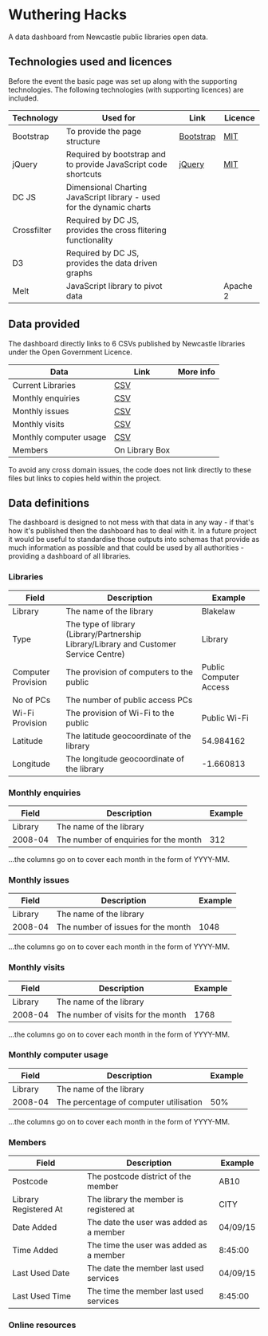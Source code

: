 # Wuthering Hacks

A data dashboard from Newcastle public libraries open data.

## Technologies used and licences

Before the event the basic page was set up along with the supporting technologies.  The following technologies (with supporting licences) are included.

| Technology | Used for | Link | Licence |
| ---------- | -------- | ---- | ------- |
| Bootstrap | To provide the page structure | [Bootstrap](http://getbootstrap.com/) | [MIT](https://github.com/twbs/bootstrap/blob/master/LICENSE) |
| jQuery | Required by bootstrap and to provide JavaScript code shortcuts | [jQuery](https://jquery.com/) | [MIT](https://jquery.org/license/) |
| DC JS | Dimensional Charting JavaScript library - used for the dynamic charts | |
| Crossfilter | Required by DC JS, provides the cross flitering functionality | |  |
| D3 | Required by DC JS, provides the data driven graphs | | |
| Melt | JavaScript library to pivot data |  | Apache 2 |

## Data provided

The dashboard directly links to 6 CSVs published by Newcastle libraries under the Open Government Licence.

| Data | Link | More info |
| ---- | ---- | --------- |
| Current Libraries | [CSV](https://www.newcastle.gov.uk/sites/default/files/wwwfileroot/your-council-and-democracy/open-data-and-access-information/open-data/data-sets/libraries-data-sets/libraries_ncc-libraries-current_csv.csv)
| Monthly enquiries | [CSV](https://www.newcastle.gov.uk/benefits-and-council-tax/libraries-2008-2016-monthly-enquiries-csv)
| Monthly issues | [CSV](https://www.newcastle.gov.uk/benefits-and-council-tax/libraries-2008-2016-monthly-issues-csv)
| Monthly visits | [CSV](https://www.newcastle.gov.uk/benefits-and-council-tax/libraries-2008-2016-monthly-visits-csv)
| Monthly computer usage | [CSV](https://www.newcastle.gov.uk/libraries-2008-2016-monthly-computer-use)
| Members | On Library Box

To avoid any cross domain issues, the code does not link directly to these files but links to copies held within the project.  

## Data definitions 

The dashboard is designed to not mess with that data in any way - if that's how it's published then the dashboard has to deal with it.  In a future project it would be useful to standardise those outputs into schemas that provide as much information as possible and that could be used by all authorities - providing a dashboard of all libraries.

### Libraries

| Field | Description | Example |
| ----- | ----------- | ------- |
| Library | The name of the library | Blakelaw |
| Type | The type of library (Library/Partnership Library/Library and Customer Service Centre) | Library |
| Computer Provision | The provision of computers to the public | Public Computer Access |
| No of PCs | The number of public access PCs |  |
| Wi-Fi Provision | The provision of Wi-Fi to the public | Public Wi-Fi |
| Latitude | The latitude geocoordinate of the library | 54.984162 |
| Longitude | The longitude geocoordinate of the library | -1.660813 |

### Monthly enquiries

| Field | Description | Example |
| ----- | ----------- | ------- |
| Library | The name of the library |  |
| 2008-04 | The number of enquiries for the month | 312 |

...the columns go on to cover each month in the form of YYYY-MM.

### Monthly issues

| Field | Description | Example |
| ----- | ----------- | ------- |
| Library | The name of the library |  |
| 2008-04 | The number of issues for the month | 1048 |

...the columns go on to cover each month in the form of YYYY-MM.

### Monthly visits

| Field | Description | Example |
| ----- | ----------- | ------- |
| Library | The name of the library |  |
| 2008-04 | The number of visits for the month | 1768 |

...the columns go on to cover each month in the form of YYYY-MM.

### Monthly computer usage

| Field | Description | Example |
| ----- | ----------- | ------- |
| Library | The name of the library |  |
| 2008-04 | The percentage of computer utilisation | 50% |

...the columns go on to cover each month in the form of YYYY-MM.

### Members

| Field | Description | Example |
| ----- | ----------- | ------- |
| Postcode | The postcode district of the member | AB10 |
| Library Registered At | The library the member is registered at | CITY |
| Date Added | The date the user was added as a member | 04/09/15 |
| Time Added | The time the user was added as a member | 8:45:00 |
| Last Used Date | The date the member last used services | 04/09/15 |
| Last Used Time | The time the member last used services | 8:45:00 |

### Online resources

